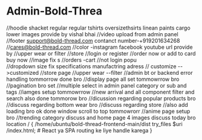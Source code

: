 # Admin-Bold-Threa


//hoodie shacket regular regular tshirts oversizethsirts linean paints cargo lower images provide by vishal bhai
//video upload from admin panel
//footer support@bold-thread.com contanct number-+919201634268
//cares@bold-thread.com
//color -instagram facebook youtube url provide by
//upper wear or filter
//store
//login or register
//order now or add to card buy now
//image fix s
//orders -cart
//not login popu                  
//dropdown size fix specifications manufactring adress
// customize -->customized
//store page
//upper wear --filter
//admin bt or backend error handling tommorrow done bro
//display page all set tommowrrow bro
//pagination bro set 
//multiple select in admin panel category or sub and tags
//iamges setup tommowrrow
//new arrival and all component filter and search also done tommorow bro
//dicussion regarding popular products bro
//discuss regarding bottom wear bro
//discuss regarding  store 
//also add loading bro ok done window scroll to top tommowrorr
//anime page setup bro
//trending category discuss and home page 4 images discuss today bro
location / {
/home/ubuntu/bold-thread-frontend-main/dist
try_files $uri /index.html; # React ya SPA routing ke liye handle karega
}
